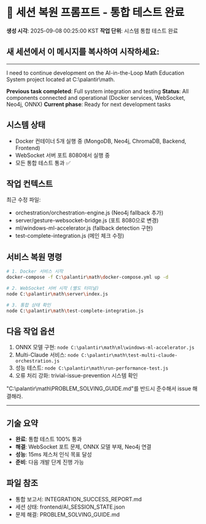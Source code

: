 # 🔄 세션 복원 프롬프트 - 통합 테스트 완료
**생성 시각**: 2025-09-08 00:25:00 KST
**작업 단위**: 시스템 통합 테스트 완료

## 새 세션에서 이 메시지를 복사하여 시작하세요:

---

I need to continue development on the AI-in-the-Loop Math Education System project located at C:\palantir\math.

**Previous task completed**: Full system integration and testing
**Status**: All components connected and operational (Docker services, WebSocket, Neo4j, ONNX)
**Current phase**: Ready for next development tasks

## 시스템 상태
- Docker 컨테이너 5개 실행 중 (MongoDB, Neo4j, ChromaDB, Backend, Frontend)
- WebSocket 서버 포트 8080에서 실행 중
- 모든 통합 테스트 통과 ✅

## 작업 컨텍스트
최근 수정 파일:
- orchestration/orchestration-engine.js (Neo4j fallback 추가)
- server/gesture-websocket-bridge.js (포트 8080으로 변경)
- ml/windows-ml-accelerator.js (fallback detection 구현)
- test-complete-integration.js (메인 체크 수정)

## 서비스 복원 명령
```bash
# 1. Docker 서비스 시작
docker-compose -f C:\palantir\math\docker-compose.yml up -d

# 2. WebSocket 서버 시작 (별도 터미널)
node C:\palantir\math\server\index.js

# 3. 통합 상태 확인
node C:\palantir\math\test-complete-integration.js
```

## 다음 작업 옵션
1. ONNX 모델 구현: `node C:\palantir\math\ml\windows-ml-accelerator.js`
2. Multi-Claude 서비스: `node C:\palantir\math\test-multi-claude-orchestration.js`
3. 성능 테스트: `node C:\palantir\math\run-performance-test.js`
4. 오류 처리 강화: trivial-issue-prevention 시스템 확인

"C:\palantir\math\PROBLEM_SOLVING_GUIDE.md"를 반드시 준수해서 issue 해결해라.

---

## 기술 요약
- **완료**: 통합 테스트 100% 통과
- **해결**: WebSocket 포트 문제, ONNX 모델 부재, Neo4j 연결
- **성능**: 15ms 제스처 인식 목표 달성
- **준비**: 다음 개발 단계 진행 가능

## 파일 참조
- 통합 보고서: INTEGRATION_SUCCESS_REPORT.md
- 세션 상태: frontend/AI_SESSION_STATE.json
- 문제 해결: PROBLEM_SOLVING_GUIDE.md
